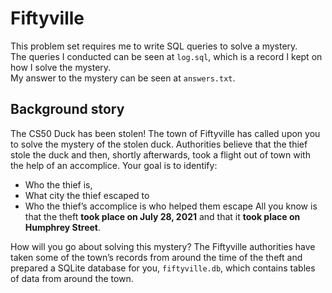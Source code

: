 # Fiftyville
This problem set requires me to write SQL queries to solve a mystery.  
The queries I conducted can be seen at ```log.sql```, which is a record I kept on how I solve the mystery.  
My answer to the mystery can be seen at ```answers.txt```.

## Background story
The CS50 Duck has been stolen! The town of Fiftyville has called upon you to solve the mystery of the stolen duck. Authorities believe that the thief stole the duck and then, shortly afterwards, took a flight out of town with the help of an accomplice. Your goal is to identify:

- Who the thief is,
- What city the thief escaped to
- Who the thief’s accomplice is who helped them escape
All you know is that the theft **took place on July 28, 2021** and that it **took place on Humphrey Street**.

How will you go about solving this mystery? The Fiftyville authorities have taken some of the town’s records from around the time of the theft and prepared a SQLite database for you, ```fiftyville.db```, which contains tables of data from around the town. 
